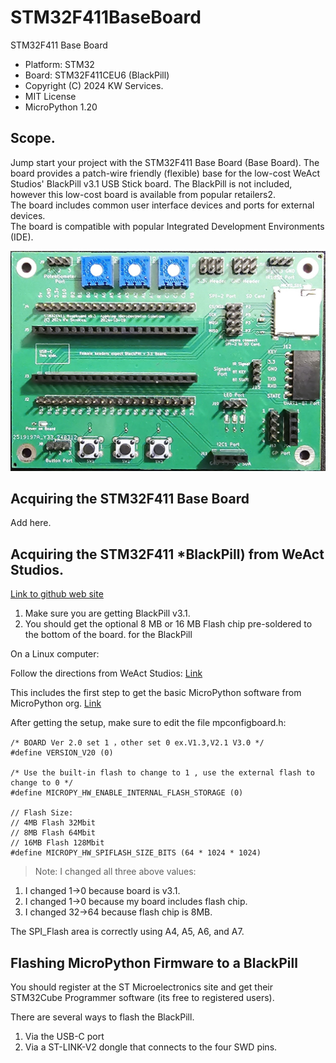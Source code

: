 # STM32F411BaseBoard
 STM32F411 Base Board

* Platform: STM32
* Board: STM32F411CEU6 (BlackPill)
* Copyright (C) 2024 KW Services.
* MIT License
* MicroPython 1.20

## Scope.

Jump start your project with the STM32F411 Base Board (Base Board).  The board provides a patch-wire friendly (flexible) base for the low-cost 
WeAct Studios' BlackPill v3.1 USB Stick board. The BlackPill is not included, however this low-cost board is available from popular retailers2.  
The board includes common user interface devices and ports for external devices.  
The board is compatible with popular Integrated Development Environments (IDE).

![](Board_image.jpg)

## Acquiring the STM32F411 Base Board

Add here.

## Acquiring the STM32F411 *BlackPill) from WeAct Studios.

[Link to github web site](https://github.com/WeActStudio/WeActStudio.MiniSTM32F4x1)

1. Make sure you are getting BlackPill v3.1.
2. You should get the optional 8 MB or 16 MB Flash chip pre-soldered to the bottom of the board.
 for the BlackPill

On a Linux computer:

Follow the directions from WeAct Studios: [Link](https://github.com/WeActStudio/WeAct_F411CE-MicroPython)

This includes the first step to get the basic MicroPython software from MicroPython org.  [Link](https://micropython.org/download/)

After getting the setup, make sure to edit the file mpconfigboard.h:

```
/* BOARD Ver 2.0 set 1 ，other set 0 ex.V1.3,V2.1 V3.0 */
#define VERSION_V20 (0)

/* Use the built-in flash to change to 1 , use the external flash to change to 0 */
#define MICROPY_HW_ENABLE_INTERNAL_FLASH_STORAGE (0)

// Flash Size:
// 4MB Flash 32Mbit
// 8MB Flash 64Mbit
// 16MB Flash 128Mbit
#define MICROPY_HW_SPIFLASH_SIZE_BITS (64 * 1024 * 1024)
```

>Note: I changed all three above values:
1) I changed 1->0 because board is v3.1.
2) I changed 1->0 because my board includes flash chip.
3) I changed 32->64 because flash chip is 8MB.

The SPI_Flash area is correctly using A4, A5, A6, and A7.

## Flashing MicroPython Firmware to a BlackPill

You should register at the ST Microelectronics site and get their STM32Cube Programmer software (its free to registered users).

There are several ways to flash the BlackPill.

1. Via the USB-C port
2. Via a ST-LINK-V2 dongle that connects to the four SWD pins.
